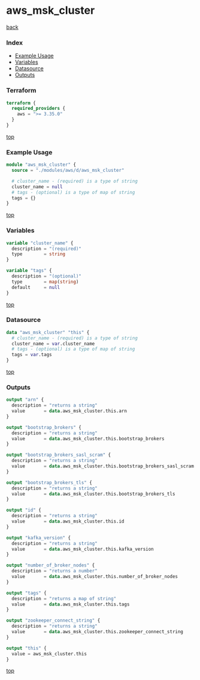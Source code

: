 # aws_msk_cluster

[back](../aws.md)

### Index

- [Example Usage](#example-usage)
- [Variables](#variables)
- [Datasource](#datasource)
- [Outputs](#outputs)

### Terraform

```terraform
terraform {
  required_providers {
    aws = ">= 3.35.0"
  }
}
```

[top](#index)

### Example Usage

```terraform
module "aws_msk_cluster" {
  source = "./modules/aws/d/aws_msk_cluster"

  # cluster_name - (required) is a type of string
  cluster_name = null
  # tags - (optional) is a type of map of string
  tags = {}
}
```

[top](#index)

### Variables

```terraform
variable "cluster_name" {
  description = "(required)"
  type        = string
}

variable "tags" {
  description = "(optional)"
  type        = map(string)
  default     = null
}
```

[top](#index)

### Datasource

```terraform
data "aws_msk_cluster" "this" {
  # cluster_name - (required) is a type of string
  cluster_name = var.cluster_name
  # tags - (optional) is a type of map of string
  tags = var.tags
}
```

[top](#index)

### Outputs

```terraform
output "arn" {
  description = "returns a string"
  value       = data.aws_msk_cluster.this.arn
}

output "bootstrap_brokers" {
  description = "returns a string"
  value       = data.aws_msk_cluster.this.bootstrap_brokers
}

output "bootstrap_brokers_sasl_scram" {
  description = "returns a string"
  value       = data.aws_msk_cluster.this.bootstrap_brokers_sasl_scram
}

output "bootstrap_brokers_tls" {
  description = "returns a string"
  value       = data.aws_msk_cluster.this.bootstrap_brokers_tls
}

output "id" {
  description = "returns a string"
  value       = data.aws_msk_cluster.this.id
}

output "kafka_version" {
  description = "returns a string"
  value       = data.aws_msk_cluster.this.kafka_version
}

output "number_of_broker_nodes" {
  description = "returns a number"
  value       = data.aws_msk_cluster.this.number_of_broker_nodes
}

output "tags" {
  description = "returns a map of string"
  value       = data.aws_msk_cluster.this.tags
}

output "zookeeper_connect_string" {
  description = "returns a string"
  value       = data.aws_msk_cluster.this.zookeeper_connect_string
}

output "this" {
  value = aws_msk_cluster.this
}
```

[top](#index)